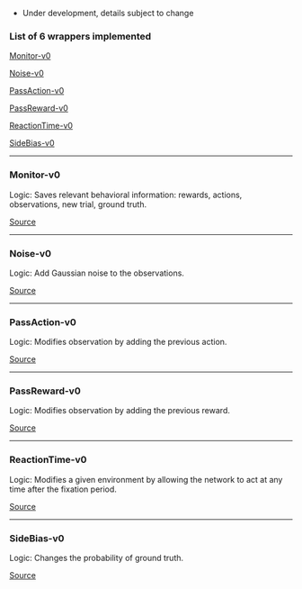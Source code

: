 * Under development, details subject to change

### List of 6 wrappers implemented

[Monitor-v0](#monitor-v0)

[Noise-v0](#noise-v0)

[PassAction-v0](#passaction-v0)

[PassReward-v0](#passreward-v0)

[ReactionTime-v0](#reactiontime-v0)

[SideBias-v0](#sidebias-v0)

___

### Monitor-v0  
  
Logic: Saves relevant behavioral information: rewards, actions, observations, new trial, ground truth.  
  
[Source](https://github.com/gyyang/neurogym/blob/master/neurogym/wrappers/monitor.py)

___

### Noise-v0  
  
Logic: Add Gaussian noise to the observations.  
  
[Source](https://github.com/gyyang/neurogym/blob/master/neurogym/wrappers/noise.py)

___

### PassAction-v0  
  
Logic: Modifies observation by adding the previous action.  
  
[Source](https://github.com/gyyang/neurogym/blob/master/neurogym/wrappers/pass_action.py)

___

### PassReward-v0  
  
Logic: Modifies observation by adding the previous reward.  
  
[Source](https://github.com/gyyang/neurogym/blob/master/neurogym/wrappers/pass_reward.py)

___

### ReactionTime-v0  
  
Logic: Modifies a given environment by allowing the network to act at any time after the fixation period.  
  
[Source](https://github.com/gyyang/neurogym/blob/master/neurogym/wrappers/reaction_time.py)

___

### SideBias-v0  
  
Logic: Changes the probability of ground truth.  
  
[Source](https://github.com/gyyang/neurogym/blob/master/neurogym/wrappers/side_bias.py)

